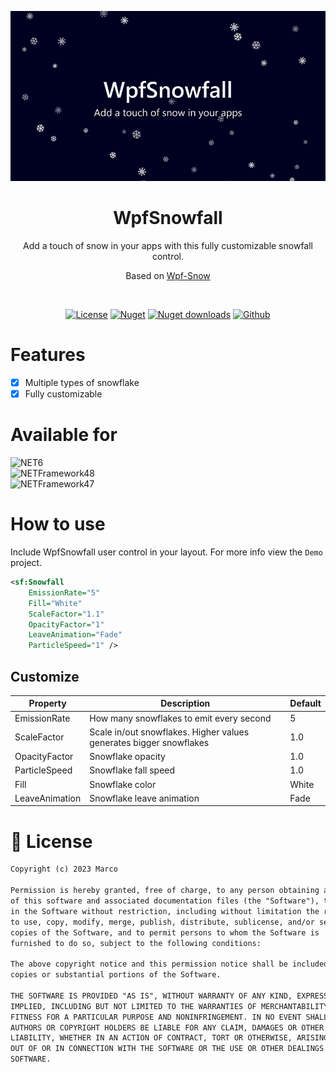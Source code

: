 ﻿![](./Art/cover.gif)

<h1 align="center">WpfSnowfall</h1>
<p align="center">
 Add a touch of snow in your apps with this fully customizable snowfall control.
</p>
<p align="center">
 Based on <a href="https://github.com/tsasioglu/Wpf-Snow">Wpf-Snow</a>
</p>
<br>

<p align="center">
  <a href="https://github.com/marplex/WpfSnowfall/blob/main/LICENSE"><img alt="License" src="https://img.shields.io/github/license/marplex/WpfSnowfall"/></a>
  <a href="https://www.nuget.org/packages/WpfSnowfall/"><img alt="Nuget" src="https://img.shields.io/nuget/v/WpfSnowfall"/></a>
  <a href="https://www.nuget.org/packages/WpfSnowfall/"><img alt="Nuget downloads" src="https://img.shields.io/nuget/dt/WpfSnowfall?label=nuget-downloads"/></a>
  <a href="https://github.com/Marplex"><img alt="Github" src="https://img.shields.io/static/v1?label=GitHub&message=marplex&color=005cb2"/></a> 
</p>



# Features

- [x] Multiple types of snowflake
- [x] Fully customizable

# Available for

![NET6](https://img.shields.io/badge/.NET-6.0-red)<br/>
![NETFramework48](https://img.shields.io/badge/.NET%20Framework-4.8-orange)<br/>
![NETFramework47](https://img.shields.io/badge/.NET%20Framework-4.7-orange)<br/>

# How to use

Include WpfSnowfall user control in your layout. For more info view the `Demo` project.

```xml
<sf:Snowfall
    EmissionRate="5"
    Fill="White"
    ScaleFactor="1.1"
    OpacityFactor="1"
    LeaveAnimation="Fade"
    ParticleSpeed="1" />
```

## Customize

| Property      	| Description                                                        	| Default 	|
|---------------	|--------------------------------------------------------------------	|---------	|
| EmissionRate  	| How many snowflakes to emit every second                           	| 5       	|
| ScaleFactor   	| Scale in/out snowflakes. Higher values generates bigger snowflakes 	| 1.0     	|
| OpacityFactor 	| Snowflake opacity                                                  	| 1.0     	|
| ParticleSpeed 	| Snowflake fall speed                                               	| 1.0     	|
| Fill          	| Snowflake color                                                    	| White   	|
| LeaveAnimation  | Snowflake leave animation                                          	| Fade    	|


# 📜 License

```xml
Copyright (c) 2023 Marco

Permission is hereby granted, free of charge, to any person obtaining a copy
of this software and associated documentation files (the "Software"), to deal
in the Software without restriction, including without limitation the rights
to use, copy, modify, merge, publish, distribute, sublicense, and/or sell
copies of the Software, and to permit persons to whom the Software is
furnished to do so, subject to the following conditions:

The above copyright notice and this permission notice shall be included in all
copies or substantial portions of the Software.

THE SOFTWARE IS PROVIDED "AS IS", WITHOUT WARRANTY OF ANY KIND, EXPRESS OR
IMPLIED, INCLUDING BUT NOT LIMITED TO THE WARRANTIES OF MERCHANTABILITY,
FITNESS FOR A PARTICULAR PURPOSE AND NONINFRINGEMENT. IN NO EVENT SHALL THE
AUTHORS OR COPYRIGHT HOLDERS BE LIABLE FOR ANY CLAIM, DAMAGES OR OTHER
LIABILITY, WHETHER IN AN ACTION OF CONTRACT, TORT OR OTHERWISE, ARISING FROM,
OUT OF OR IN CONNECTION WITH THE SOFTWARE OR THE USE OR OTHER DEALINGS IN THE
SOFTWARE.
```